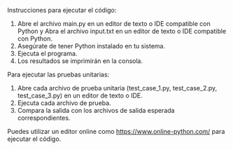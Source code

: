 Instrucciones para ejecutar el código:

1. Abre el archivo main.py en un editor de texto o IDE compatible con Python y Abra el archivo input.txt en un editor de texto o IDE compatible con Python.
2. Asegúrate de tener Python instalado en tu sistema.
3. Ejecuta el programa.
4. Los resultados se imprimirán en la consola.

Para ejecutar las pruebas unitarias:
1. Abre cada archivo de prueba unitaria (test_case_1.py, test_case_2.py, test_case_3.py) en un editor de texto o IDE.
2. Ejecuta cada archivo de prueba.
3. Compara la salida con los archivos de salida esperada correspondientes.

Puedes utilizar un editor online como https://www.online-python.com/ para ejecutar el código.
